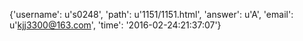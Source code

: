 {'username': u's0248', 'path': u'1151/1151.html', 'answer': u'A', 'email': u'kjj3300@163.com', 'time': '2016-02-24:21:37:07'}